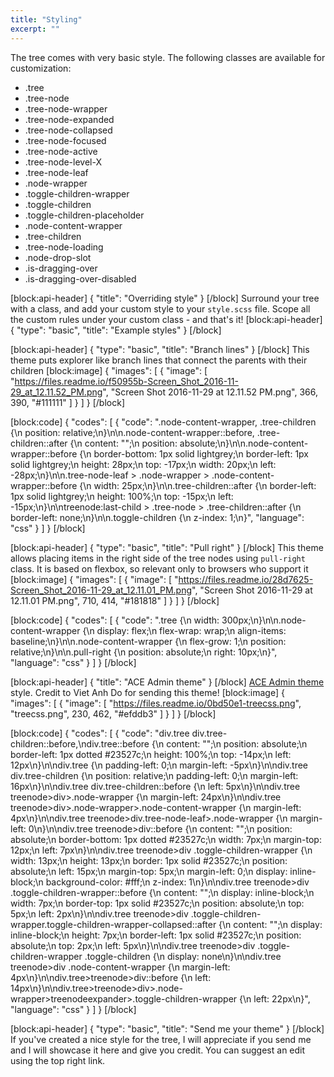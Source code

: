 ```yaml
---
title: "Styling"
excerpt: ""
---
```

The tree comes with very basic style.
The following classes are available for customization:

* .tree
* .tree-node
* .tree-node-wrapper
* .tree-node-expanded
* .tree-node-collapsed
* .tree-node-focused
* .tree-node-active
* .tree-node-level-X
* .tree-node-leaf
* .node-wrapper
* .toggle-children-wrapper
* .toggle-children
* .toggle-children-placeholder
* .node-content-wrapper
* .tree-children
* .tree-node-loading
* .node-drop-slot
* .is-dragging-over
* .is-dragging-over-disabled


[block:api-header]
{
  "title": "Overriding style"
}
[/block]
Surround your tree with a class, and add your custom style to your `style.scss` file.
Scope all the custom rules under your custom class - and that's it!
[block:api-header]
{
  "type": "basic",
  "title": "Example styles"
}
[/block]

[block:api-header]
{
  "type": "basic",
  "title": "Branch lines"
}
[/block]
This theme puts explorer like branch lines that connect the parents with their children
[block:image]
{
  "images": [
    {
      "image": [
        "https://files.readme.io/f50955b-Screen_Shot_2016-11-29_at_12.11.52_PM.png",
        "Screen Shot 2016-11-29 at 12.11.52 PM.png",
        366,
        390,
        "#111111"
      ]
    }
  ]
}
[/block]

[block:code]
{
  "codes": [
    {
      "code": ".node-content-wrapper, .tree-children {\n  position: relative;\n}\n\n.node-content-wrapper::before, .tree-children::after {\n  content: \"\";\n  position: absolute;\n}\n\n.node-content-wrapper::before {\n  border-bottom: 1px solid lightgrey;\n  border-left: 1px solid lightgrey;\n  height: 28px;\n  top: -17px;\n  width: 20px;\n  left: -28px;\n}\n\n.tree-node-leaf > .node-wrapper > .node-content-wrapper::before {\n  width: 25px;\n}\n\n.tree-children::after {\n  border-left: 1px solid lightgrey;\n  height: 100%;\n  top: -15px;\n  left: -15px;\n}\n\ntreenode:last-child > .tree-node > .tree-children::after {\n  border-left: none;\n}\n\n.toggle-children {\n  z-index: 1;\n}",
      "language": "css"
    }
  ]
}
[/block]

[block:api-header]
{
  "type": "basic",
  "title": "Pull right"
}
[/block]
This theme allows placing items in the right side of the tree nodes using `pull-right` class.
It is based on flexbox, so relevant only to browsers who support it
[block:image]
{
  "images": [
    {
      "image": [
        "https://files.readme.io/28d7625-Screen_Shot_2016-11-29_at_12.11.01_PM.png",
        "Screen Shot 2016-11-29 at 12.11.01 PM.png",
        710,
        414,
        "#181818"
      ]
    }
  ]
}
[/block]

[block:code]
{
  "codes": [
    {
      "code": ".tree {\n  width: 300px;\n}\n\n.node-content-wrapper {\n  display: flex;\n  flex-wrap: wrap;\n  align-items: baseline;\n}\n\n.node-content-wrapper {\n  flex-grow: 1;\n  position: relative;\n}\n\n.pull-right {\n  position: absolute;\n  right: 10px;\n}",
      "language": "css"
    }
  ]
}
[/block]

[block:api-header]
{
  "title": "ACE Admin theme"
}
[/block]
[ACE Admin theme](http://ace.jeka.by/treeview.html) style.
Credit to Viet Anh Do for sending this theme!
[block:image]
{
  "images": [
    {
      "image": [
        "https://files.readme.io/0bd50e1-treecss.png",
        "treecss.png",
        230,
        462,
        "#efddb3"
      ]
    }
  ]
}
[/block]

[block:code]
{
  "codes": [
    {
      "code": "div.tree div.tree-children::before,\ndiv.tree::before {\n    content: \"\";\n    position: absolute;\n    border-left: 1px dotted #23527c;\n    height: 100%;\n    top: -14px;\n    left: 12px\n}\n\ndiv.tree {\n    padding-left: 0;\n    margin-left: -5px\n}\n\ndiv.tree div.tree-children {\n    position: relative;\n    padding-left: 0;\n    margin-left: 16px\n}\n\ndiv.tree div.tree-children::before {\n    left: 5px\n}\n\ndiv.tree treenode>div>.node-wrapper {\n    margin-left: 24px\n}\n\ndiv.tree treenode>div>.node-wrapper>.node-content-wrapper {\n    margin-left: 4px\n}\n\ndiv.tree treenode>div.tree-node-leaf>.node-wrapper {\n    margin-left: 0\n}\n\ndiv.tree treenode>div::before {\n    content: \"\";\n    position: absolute;\n    border-bottom: 1px dotted #23527c;\n    width: 7px;\n    margin-top: 12px;\n    left: 7px\n}\n\ndiv.tree treenode>div .toggle-children-wrapper {\n    width: 13px;\n    height: 13px;\n    border: 1px solid #23527c;\n    position: absolute;\n    left: 15px;\n    margin-top: 5px;\n    margin-left: 0;\n    display: inline-block;\n    background-color: #fff;\n    z-index: 1\n}\n\ndiv.tree treenode>div .toggle-children-wrapper::before {\n    content: \"\";\n    display: inline-block;\n    width: 7px;\n    border-top: 1px solid #23527c;\n    position: absolute;\n    top: 5px;\n    left: 2px\n}\n\ndiv.tree treenode>div .toggle-children-wrapper.toggle-children-wrapper-collapsed::after {\n    content: \"\";\n    display: inline-block;\n    height: 7px;\n    border-left: 1px solid #23527c;\n    position: absolute;\n    top: 2px;\n    left: 5px\n}\n\ndiv.tree treenode>div .toggle-children-wrapper .toggle-children {\n    display: none\n}\n\ndiv.tree treenode>div .node-content-wrapper {\n    margin-left: 4px\n}\n\ndiv.tree>treenode>div::before {\n    left: 14px\n}\n\ndiv.tree>treenode>div>.node-wrapper>treenodeexpander>.toggle-children-wrapper {\n    left: 22px\n}",
      "language": "css"
    }
  ]
}
[/block]

[block:api-header]
{
  "type": "basic",
  "title": "Send me your theme"
}
[/block]
If you've created a nice style for the tree, I will appreciate if you send me and I will showcase it here and give you credit.
You can suggest an edit using the top right link.